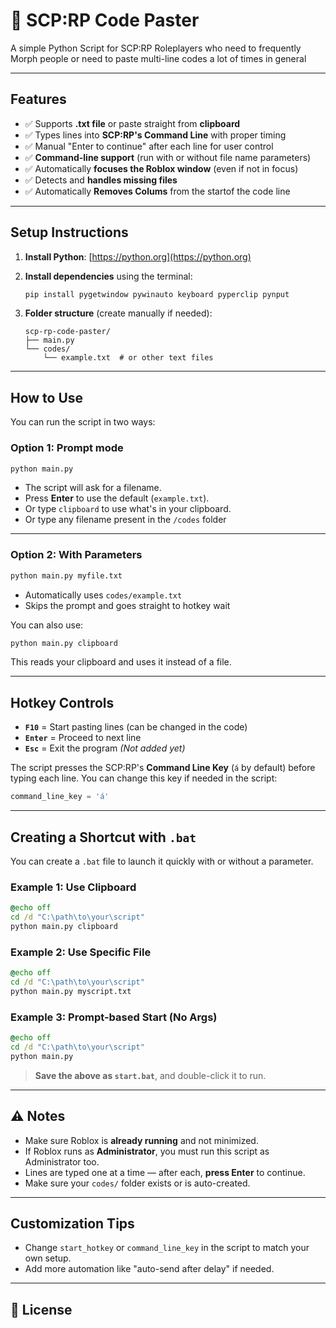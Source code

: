 # 📝 SCP:RP Code Paster

A simple Python Script for SCP:RP Roleplayers who need to frequently Morph people or need to paste multi-line codes a lot of times in general

---

## Features

- ✅ Supports **.txt file** or paste straight from **clipboard**
- ✅ Types lines into **SCP:RP's Command Line** with proper timing
- ✅ Manual "Enter to continue" after each line for user control
- ✅ **Command-line support** (run with or without file name parameters)
- ✅ Automatically **focuses the Roblox window** (even if not in focus)
- ✅ Detects and **handles missing files**
- ✅ Automatically **Removes Colums** from the startof the code line

---

## Setup Instructions

1. **Install Python**: [https://python.org](https://python.org)
2. **Install dependencies** using the terminal:
   ```bash
   pip install pygetwindow pywinauto keyboard pyperclip pynput
   ```

3. **Folder structure** (create manually if needed):
   ```
   scp-rp-code-paster/
   ├── main.py
   └── codes/
       └── example.txt  # or other text files
   ```

---

## How to Use

You can run the script in two ways:

### Option 1: Prompt mode
```bash
python main.py
```

- The script will ask for a filename.
- Press **Enter** to use the default (`example.txt`).
- Or type `clipboard` to use what's in your clipboard.
- Or type any filename present in the `/codes` folder

---

### Option 2: With Parameters
```bash
python main.py myfile.txt
```

- Automatically uses `codes/example.txt`
- Skips the prompt and goes straight to hotkey wait

You can also use:
```bash
python main.py clipboard
```
This reads your clipboard and uses it instead of a file.

---

## Hotkey Controls

- **`F10`** = Start pasting lines (can be changed in the code)
- **`Enter`** = Proceed to next line
- **`Esc`** = Exit the program  _(Not added yet)_

The script presses the SCP:RP's **Command Line Key** (`á` by default) before typing each line. You can change this key if needed in the script:
```python
command_line_key = 'á'
```

---

## Creating a Shortcut with `.bat`

You can create a `.bat` file to launch it quickly with or without a parameter.

### Example 1: Use Clipboard
```bat
@echo off
cd /d "C:\path\to\your\script"
python main.py clipboard
```

### Example 2: Use Specific File
```bat
@echo off
cd /d "C:\path\to\your\script"
python main.py myscript.txt
```

### Example 3: Prompt-based Start (No Args)
```bat
@echo off
cd /d "C:\path\to\your\script"
python main.py
```

> **Save the above as `start.bat`**, and double-click it to run.

---

## ⚠️ Notes

- Make sure Roblox is **already running** and not minimized.
- If Roblox runs as **Administrator**, you must run this script as Administrator too.
- Lines are typed one at a time — after each, **press Enter** to continue.
- Make sure your `codes/` folder exists or is auto-created.

---

## Customization Tips

- Change `start_hotkey` or `command_line_key` in the script to match your own setup.
- Add more automation like "auto-send after delay" if needed.

---

## 📃 License

